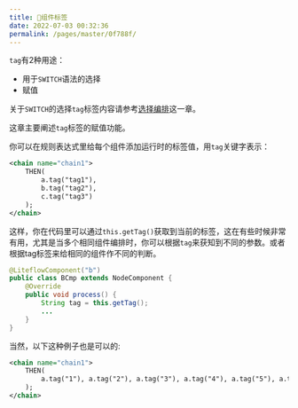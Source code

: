 ```yaml
---
title: 🍍组件标签
date: 2022-07-03 00:32:36
permalink: /pages/master/0f788f/
---
```


`tag`有2种用途：

* 用于`SWITCH`语法的选择
* 赋值

关于`SWITCH`的选择`tag`标签内容请参考[选择编排](/pages/master/d90483/)这一章。

这章主要阐述`tag`标签的赋值功能。

你可以在规则表达式里给每个组件添加运行时的标签值，用`tag`关键字表示：

```xml
<chain name="chain1">
    THEN(
        a.tag("tag1"),
        b.tag("tag2"),
        c.tag("tag3")
    );
</chain>
```

这样，你在代码里可以通过`this.getTag()`获取到当前的标签，这在有些时候非常有用，尤其是当多个相同组件编排时，你可以根据`tag`来获知到不同的参数。或者根据tag标签来给相同的组件作不同的判断。

```java
@LiteflowComponent("b")
public class BCmp extends NodeComponent {
    @Override
    public void process() {
        String tag = this.getTag();
        ...
    }
}
```

当然，以下这种例子也是可以的:

```xml
<chain name="chain1">
    THEN(
        a.tag("1"), a.tag("2"), a.tag("3"), a.tag("4"), a.tag("5"), a.tag("6")
    );
</chain>
```